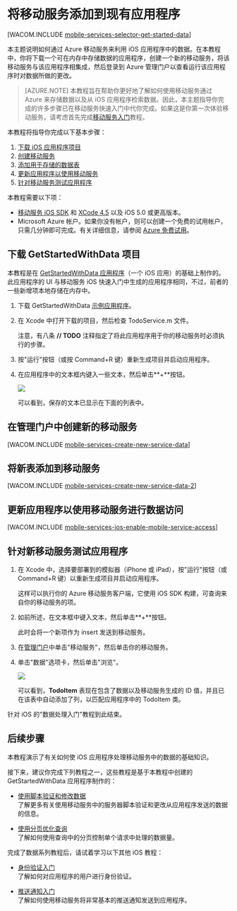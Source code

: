 <properties linkid="develop-mobile-tutorials-get-started-with-data-ios" urlDisplayName="数据处理入门" pageTitle="数据处理入门 (iOS) | 移动开发人员中心" metaKeywords="Azure iOS data, Azure mobile services data, " description="了解如何开始使用移动服务来利用 iOS 应用程序中的数据。" metaCanonical="" services="" documentationCenter="Mobile" title="Get started with data in Mobile Services" authors="glenga" solutions="" manager="" editor="" />
<tags ms.service=""
    ms.date="03/12/2015"
    wacn.date=""
    />



# 将移动服务添加到现有应用程序

[WACOM.INCLUDE [mobile-services-selector-get-started-data](../includes/mobile-services-selector-get-started-data.md)]

本主题说明如何通过 Azure 移动服务来利用 iOS 应用程序中的数据。在本教程中，你将下载一个可在内存中存储数据的应用程序，创建一个新的移动服务，将该移动服务与该应用程序相集成，然后登录到 Azure 管理门户以查看运行该应用程序时对数据所做的更改。

> [AZURE.NOTE] 本教程旨在帮助你更好地了解如何使用移动服务通过 Azure 来存储数据以及从 iOS 应用程序检索数据。因此，本主题指导你完成的许多步骤已在移动服务快速入门中代你完成。如果这是你第一次体验移动服务，请考虑首先完成[移动服务入门](/zh-cn/documentation/articles/mobile-services-ios-get-started/)教程。

本教程将指导你完成以下基本步骤：

1. [下载 iOS 应用程序项目]
2. [创建移动服务]
3. [添加用于存储的数据表]
4. [更新应用程序以使用移动服务]
5. [针对移动服务测试应用程序]

本教程需要以下项：

+ [移动服务 iOS SDK] 和 [XCode 4.5][安装 Xcode] 以及 iOS 5.0 或更高版本。
+ Microsoft Azure 帐户。如果你没有帐户，则可以创建一个免费的试用帐户，只需几分钟即可完成。有关详细信息，请参阅 <a href="/zh-cn/pricing/1rmb-trial/?WT.mc_id=A756A2826&amp;returnurl=http%3A%2F%2Fwww.windowsazure.cn%2Fzh-cn%2Fdevelop%2Fmobile%2Ftutorials%2Fget-started-with-data-ios%2F" target="_blank">Azure 免费试用</a>。</p></div>

## <a name="download-app"></a>下载 GetStartedWithData 项目

本教程是在 [GetStartedWithData 应用程序][GitHub]（一个 iOS 应用）的基础上制作的。此应用程序的 UI 与移动服务 iOS 快速入门中生成的应用程序相同，不过，前者的一些新增项本地存储在内存中。

1. 下载 GetStartedWithData [示例应用程序][GitHub]。 

2. 在 Xcode 中打开下载的项目，然后检查 TodoService.m 文件。

   	注意，有八条 **// TODO** 注释指定了将此应用程序用于你的移动服务时必须执行的步骤。

3. 按"运行"按钮（或按 Command+R 键）重新生成项目并启动应用程序。

4. 在应用程序中的文本框内键入一些文本，然后单击**+**按钮。

   	![][0]  

   	可以看到，保存的文本已显示在下面的列表中。

## <a name="create-service"></a>在管理门户中创建新的移动服务

[WACOM.INCLUDE [mobile-services-create-new-service-data](../includes/mobile-services-create-new-service-data.md)]

## <a name="add-table"></a>将新表添加到移动服务

[WACOM.INCLUDE [mobile-services-create-new-service-data-2](../includes/mobile-services-create-new-service-data-2.md)]

## <a name="update-app"></a>更新应用程序以使用移动服务进行数据访问

[WACOM.INCLUDE [mobile-services-ios-enable-mobile-service-access](../includes/mobile-services-ios-enable-mobile-service-access.md)]

## <a name="test-app"></a>针对新移动服务测试应用程序

1. 在 Xcode 中，选择要部署到的模拟器（iPhone 或 iPad），按"运行"按钮（或 Command+R 键）以重新生成项目并启动应用程序。

   	这样可以执行你的 Azure 移动服务客户端，它使用 iOS SDK 构建，可查询来自你的移动服务的项。

2. 如前所述，在文本框中键入文本，然后单击**+**按钮。

   	此时会将一个新项作为 insert 发送到移动服务。

3. 在[管理门户]中单击"移动服务"，然后单击你的移动服务。

4. 单击"数据"选项卡，然后单击"浏览"。

   	![][9]
  
   	可以看到，**TodoItem** 表现在包含了数据以及移动服务生成的 ID 值，并且已在该表中自动添加了列，以匹配应用程序中的 TodoItem 类。

针对 iOS 的"数据处理入门"教程到此结束。

## <a name="next-steps"> </a>后续步骤

本教程演示了有关如何使 iOS 应用程序处理移动服务中的数据的基础知识。 

接下来，建议你完成下列教程之一，这些教程是基于本教程中创建的 GetStartedWithData 应用程序制作的：

* [使用脚本验证和修改数据]
  <br/>了解更多有关使用移动服务中的服务器脚本验证和更改从应用程序发送的数据的信息。

* [使用分页优化查询]
  <br/>了解如何使用查询中的分页控制单个请求中处理的数据量。

完成了数据系列教程后，请试着学习以下其他 iOS 教程：

* [身份验证入门] 
	<br/>了解如何对应用程序的用户进行身份验证。

* [推送通知入门] 
  <br/>了解如何使用移动服务将非常基本的推送通知发送到应用程序。

<!-- Anchors. -->
[下载 iOS 应用程序项目]: #download-app
[创建移动服务]: #create-service
[添加用于存储的数据表]: #add-table
[更新应用程序以使用移动服务]: #update-app
[针对移动服务测试应用程序]: #test-app
[后续步骤]:#next-steps

<!-- Images. -->
[0]: ./media/mobile-services-ios-get-started-data/mobile-quickstart-startup-ios.png







[8]: ./media/mobile-services-ios-get-started-data/mobile-dashboard-tab.png
[9]: ./media/mobile-services-ios-get-started-data/mobile-todoitem-data-browse.png



<!-- URLs. -->
[使用脚本验证和修改数据]: /zh-cn/documentation/articles/mobile-services-windows-store-dotnet-validate-modify-data-server-scripts
[使用分页优化查询]: /zh-cn/documentation/articles/mobile-services-ios-add-paging-data
[移动服务入门]: /zh-cn/documentation/articles/mobile-services-javascript-backend-windows-store-dotnet-get-started-ios
[数据处理入门]: /zh-cn/documentation/articles/mobile-services-javascript-backend-windows-store-dotnet-get-started-with-data-ios
[身份验证入门]: /zh-cn/documentation/articles/mobile-services-javascript-backend-windows-store-dotnet-get-started-with-users-ios
[推送通知入门]: /zh-cn/documentation/articles/mobile-services-javascript-backend-windows-store-dotnet-get-started-with-push-ios

[Azure 管理门户]: https://manage.windowsazure.cn/
[管理门户]: https://manage.windowsazure.cn/
[安装 Xcode]: https://go.microsoft.com/fwLink/p/?LinkID=266532
[移动服务 iOS SDK]: https://go.microsoft.com/fwLink/p/?LinkID=266533
[GitHub]:  http://go.microsoft.com/fwlink/p/?LinkId=268622
[GitHub 存储库]: http://go.microsoft.com/fwlink/p/?LinkId=268784
